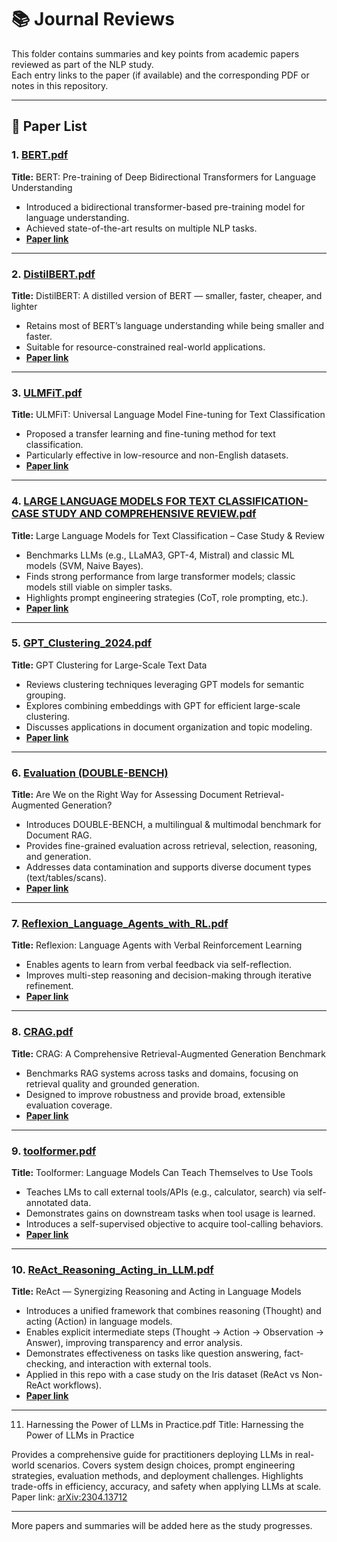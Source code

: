 # 📚 Journal Reviews

This folder contains summaries and key points from academic papers reviewed as part of the NLP study.  
Each entry links to the paper (if available) and the corresponding PDF or notes in this repository.

---

## 📄 Paper List

### 1. [BERT.pdf](./BERT.pdf)  
**Title:** BERT: Pre-training of Deep Bidirectional Transformers for Language Understanding  
- Introduced a bidirectional transformer-based pre-training model for language understanding.  
- Achieved state-of-the-art results on multiple NLP tasks.  
- **[Paper link](https://arxiv.org/abs/1810.04805)**

---

### 2. [DistilBERT.pdf](./DistilBERT.pdf)  
**Title:** DistilBERT: A distilled version of BERT — smaller, faster, cheaper, and lighter  
- Retains most of BERT’s language understanding while being smaller and faster.  
- Suitable for resource-constrained real-world applications.  
- **[Paper link](https://arxiv.org/abs/1910.01108)**

---

### 3. [ULMFiT.pdf](./ULMFiT.pdf)  
**Title:** ULMFiT: Universal Language Model Fine-tuning for Text Classification  
- Proposed a transfer learning and fine-tuning method for text classification.  
- Particularly effective in low-resource and non-English datasets.  
- **[Paper link](https://arxiv.org/abs/1801.06146)**

---

### 4. [LARGE LANGUAGE MODELS FOR TEXT CLASSIFICATION- CASE STUDY AND COMPREHENSIVE REVIEW.pdf](./LARGE%20LANGUAGE%20MODELS%20FOR%20TEXT%20CLASSIFICATION-%20CASE%20STUDY%20AND%20COMPREHENSIVE%20REVIEW.pdf)  
**Title:** Large Language Models for Text Classification – Case Study & Review  
- Benchmarks LLMs (e.g., LLaMA3, GPT-4, Mistral) and classic ML models (SVM, Naive Bayes).  
- Finds strong performance from large transformer models; classic models still viable on simpler tasks.  
- Highlights prompt engineering strategies (CoT, role prompting, etc.).  
- **[Paper link](https://arxiv.org/abs/2501.08457)**

---

### 5. [GPT_Clustering_2024.pdf](./GPT_Clustering_2024/GPT_Clustering_2024.pdf)  
**Title:** GPT Clustering for Large-Scale Text Data  
- Reviews clustering techniques leveraging GPT models for semantic grouping.  
- Explores combining embeddings with GPT for efficient large-scale clustering.  
- Discusses applications in document organization and topic modeling.  
- **[Paper link](https://arxiv.org/abs/2403.15112)**

---

### 6. [Evaluation (DOUBLE-BENCH)](./Evaluation/README.md)  
**Title:** Are We on the Right Way for Assessing Document Retrieval-Augmented Generation?  
- Introduces DOUBLE-BENCH, a multilingual & multimodal benchmark for Document RAG.  
- Provides fine-grained evaluation across retrieval, selection, reasoning, and generation.  
- Addresses data contamination and supports diverse document types (text/tables/scans).  
- **[Paper link](https://arxiv.org/abs/2508.03644)**

---

### 7. [Reflexion_Language_Agents_with_RL.pdf](./Reflexion_Language_Agents_with_RL.pdf)  
**Title:** Reflexion: Language Agents with Verbal Reinforcement Learning  
- Enables agents to learn from verbal feedback via self-reflection.  
- Improves multi-step reasoning and decision-making through iterative refinement.  
- **[Paper link](https://arxiv.org/pdf/2303.11366)**

---

### 8. [CRAG.pdf](./CRAG/CRAG.pdf)  
**Title:** CRAG: A Comprehensive Retrieval-Augmented Generation Benchmark  
- Benchmarks RAG systems across tasks and domains, focusing on retrieval quality and grounded generation.  
- Designed to improve robustness and provide broad, extensible evaluation coverage.  
- **[Paper link](https://arxiv.org/pdf/2401.15884)**

---

### 9. [toolformer.pdf](./toolformer/toolformer.pdf)  
**Title:** Toolformer: Language Models Can Teach Themselves to Use Tools  
- Teaches LMs to call external tools/APIs (e.g., calculator, search) via self-annotated data.  
- Demonstrates gains on downstream tasks when tool usage is learned.  
- Introduces a self-supervised objective to acquire tool-calling behaviors.  
- **[Paper link](https://arxiv.org/abs/2303.16203)**


---

### 10. [ReAct_Reasoning_Acting_in_LLM.pdf](./ReAct/ReAct_Reasoning_Acting_in_LLM.pdf)  
**Title:** ReAct — Synergizing Reasoning and Acting in Language Models  
- Introduces a unified framework that combines reasoning (Thought) and acting (Action) in language models.  
- Enables explicit intermediate steps (Thought → Action → Observation → Answer), improving transparency and error analysis.  
- Demonstrates effectiveness on tasks like question answering, fact-checking, and interaction with external tools.  
- Applied in this repo with a case study on the Iris dataset (ReAct vs Non-ReAct workflows).  
- **[Paper link](https://arxiv.org/abs/2210.03629)**

---
11. Harnessing the Power of LLMs in Practice.pdf
Title: Harnessing the Power of LLMs in Practice

Provides a comprehensive guide for practitioners deploying LLMs in real-world scenarios.
Covers system design choices, prompt engineering strategies, evaluation methods, and deployment challenges.
Highlights trade-offs in efficiency, accuracy, and safety when applying LLMs at scale.
Paper link: [arXiv:2304.13712](https://arxiv.org/pdf/2304.13712)


---
More papers and summaries will be added here as the study progresses.

